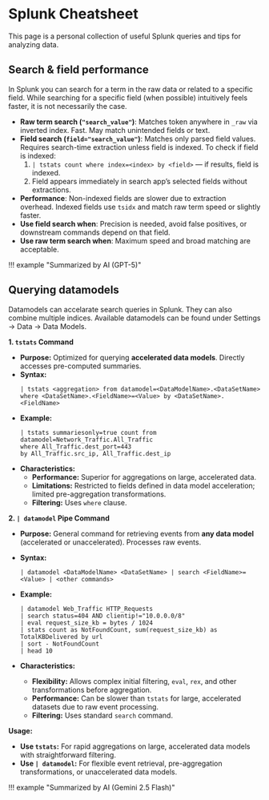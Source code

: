 # Splunk Cheatsheet

This page is a personal collection of useful Splunk queries and tips for analyzing data.

## Search & field performance
In Splunk you can search for a term in the raw data or related to a specific field. While searching for a specific field (when possible) intuitively feels faster, it is not necessarily the case.     

- **Raw term search (`"search_value"`)**: Matches token anywhere in `_raw` via inverted index. Fast. May match unintended fields or text.
- **Field search (`field="search_value"`)**: Matches only parsed field values. Requires search-time extraction unless field is indexed. To check if field is indexed:
    1. `| tstats count where index=<index> by <field>` — if results, field is indexed.
    2. Field appears immediately in search app’s selected fields without extractions.
- **Performance**: Non-indexed fields are slower due to extraction overhead. Indexed fields use `tsidx` and match raw term speed or slightly faster.
- **Use field search when**: Precision is needed, avoid false positives, or downstream commands depend on that field.
- **Use raw term search when**: Maximum speed and broad matching are acceptable.

!!! example "Summarized by AI (GPT-5)"


## Querying datamodels
Datamodels can accelarate search queries in Splunk. They can also combine multiple indices. Available datamodels can be found under Settings -> Data -> Data Models. 

**1. `tstats` Command**

*   **Purpose:** Optimized for querying **accelerated data models**. Directly accesses pre-computed summaries.
*   **Syntax:** 
    ```
    | tstats <aggregation> from datamodel=<DataModelName>.<DataSetName> where <DataSetName>.<FieldName>=<Value> by <DataSetName>.<FieldName>
    ```
*   **Example:** 
    ```
    | tstats summariesonly=true count from datamodel=Network_Traffic.All_Traffic 
    where All_Traffic.dest_port=443 
    by All_Traffic.src_ip, All_Traffic.dest_ip
    ```
*   **Characteristics:**
    *   **Performance:** Superior for aggregations on large, accelerated data.
    *   **Limitations:** Restricted to fields defined in data model acceleration; limited pre-aggregation transformations.
    *   **Filtering:** Uses `where` clause.

**2. `| datamodel` Pipe Command**

*   **Purpose:** General command for retrieving events from **any data model** (accelerated or unaccelerated). Processes raw events.
*   **Syntax:** 
    ```
    | datamodel <DataModelName> <DataSetName> | search <FieldName>=<Value> | <other commands>
    ```
                    
*   **Example:** 
    ```
    | datamodel Web_Traffic HTTP_Requests
    | search status=404 AND clientip!="10.0.0.0/8"
    | eval request_size_kb = bytes / 1024
    | stats count as NotFoundCount, sum(request_size_kb) as TotalKBDelivered by url
    | sort - NotFoundCount
    | head 10
    ```
*   **Characteristics:**
    *   **Flexibility:** Allows complex initial filtering, `eval`, `rex`, and other transformations before aggregation.
    *   **Performance:** Can be slower than `tstats` for large, accelerated datasets due to raw event processing.
    *   **Filtering:** Uses standard `search` command.

**Usage:**

*   **Use `tstats`:** For rapid aggregations on large, accelerated data models with straightforward filtering.
*   **Use `| datamodel`:** For flexible event retrieval, pre-aggregation transformations, or unaccelerated data models.

!!! example "Summarized by AI (Gemini 2.5 Flash)"